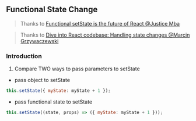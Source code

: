 ## Functional State Change

> Thanks to [Functional setState is the future of React @Justice Mba](https://medium.freecodecamp.com/functional-setstate-is-the-future-of-react-374f30401b6b)

> Thanks to [Dive into React codebase: Handling state changes @Marcin Grzywaczewski](http://reactkungfu.com/2016/03/dive-into-react-codebase-handling-state-changes/)

### Introduction

1. Compare TWO ways to pass parameters to setState 

-  pass object to setState

```js
this.setState({ myState: myState + 1 });
```
 

-  pass functional state to setState

```js
this.setState((state, props) => ({ myState: myState + 1 }));
```
